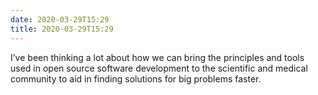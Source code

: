 ```yaml
---
date: 2020-03-29T15:29
title: 2020-03-29T15:29
---
```


I’ve been thinking a lot about how we can bring the principles and tools used in open source software development to the scientific and medical community to aid in finding solutions for big problems faster.
